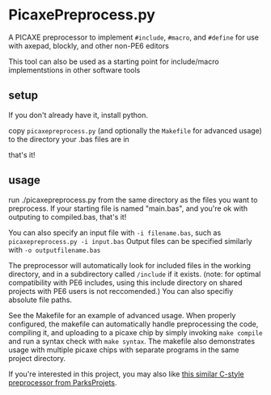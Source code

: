 # PicaxePreprocess.py
A PICAXE preprocessor to implement `#include`, `#macro`, and `#define` for use with axepad, blockly, and other non-PE6 editors

This tool can also be used as a starting point for include/macro implementstions in other software tools

## setup
If you don't already have it, install python.

copy `picaxepreprocess.py` (and optionally the `Makefile` for advanced usage) to the directory your .bas files are in

that's it!

## usage
run ./picaxepreprocess.py from the same directory as the files you want to preprocess.
If your starting file is named "main.bas", and you're ok with outputing to compiled.bas, that's it!


You can also specify an input file with `-i filename.bas`, such as `picaxepreprocess.py -i input.bas`
Output files can be specified similarly with `-o outputfilename.bas`


The preprocessor will automatically look for included files in the working directory, and in a subdirectory called `/include` if it exists. (note: for optimal compatibility with PE6 includes, using this include directory on shared projects with PE6 users is not reccomended.) You can also specifiy absolute file paths.

See the Makefile for an example of advanced usage. When properly configured, the makefile can automatically handle preprocessing the code, compiling it, and uploading to a picaxe chip by simply invoking `make compile` and run a syntax check with `make syntax`. The makefile also demonstrates usage with multiple picaxe chips with separate programs in the same project directory.

If you're interested in this project, you may also like [this similar C-style preprocessor from ParksProjets](https://github.com/ParksProjets/C-Preprocessor).
